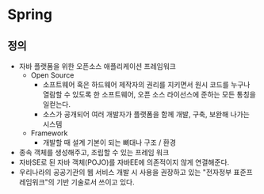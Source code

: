 # Spring

## 정의

- 자바 플랫폼을 위한 오픈소스 애플리케이션 프레임워크
  - Open Source 
    - 소프트웨어 혹은 하드웨어 제작자의 권리를 지키면서 원시 코드를 누구나 열람할 수 있도록 한 소프트웨어, 오픈 소스 라이선스에 준하는 모든 통칭을 일컫는다.
    - 소스가 공개되어 여러 개발자가 플랫폼을 함께 개발, 구축, 보완해 나가는 시스템
  - Framework
    - 개발할 때 설계 기본이 되는 뼈대나 구조 / 환경
- 종속 객체를 생성해주고, 조립할 수 있는 프레임 워크
- 자바SE로 된 자바 객체(POJO)를 자바EE에 의존적이지 않게 연결해준다.
- 우리나라의 공공기관의 웹 서비스 개발 시 사용을 권장하고 있는 "전자정부 표준프레임워크"의 기반 기술로서 쓰이고 있다.